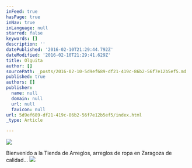 ```yaml
---
inFeed: true
hasPage: true
inNav: true
inLanguage: null
starred: false
keywords: []
description: ''
datePublished: '2016-02-10T21:29:44.792Z'
dateModified: '2016-02-10T21:29:41.629Z'
title: Olguita
author: []
sourcePath: _posts/2016-02-10-5d9ef689-df21-419c-86b2-56f7e12b5ef5.md
published: true
authors: []
publisher:
  name: null
  domain: null
  url: null
  favicon: null
url: 5d9ef689-df21-419c-86b2-56f7e12b5ef5/index.html
_type: Article

---
```

![](https://the-grid-user-content.s3-us-west-2.amazonaws.com/58c53f51-a35f-4340-bf4e-d5abe4899a73.jpg)

Bienvenido a la Tienda de Arreglos, arreglos de ropa en Zaragoza de calidad...
![](https://the-grid-user-content.s3-us-west-2.amazonaws.com/fb7849b3-41b9-4750-842a-8a428995a9b3.jpg)